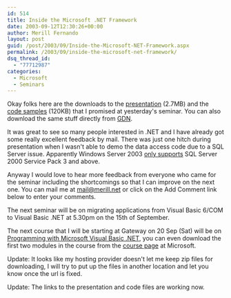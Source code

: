 ```yaml
---
id: 514
title: Inside the Microsoft .NET Framework
date: 2003-09-12T12:30:26+00:00
author: Merill Fernando
layout: post
guid: /post/2003/09/Inside-the-Microsoft-NET-Framework.aspx
permalink: /2003/09/inside-the-microsoft-net-framework/
dsq_thread_id:
  - "77712987"
categories:
  - Microsoft
  - Seminars
---
```

<body xmlns="http://www.w3.org/1999/xhtml">
    <p>
        Okay folks here are the downloads to the <a href="http://gateway.lk/sifweb/merilldownloads/030911Presentation.zip">presentation</a> (2.7MB)
        and the <a href="http://gateway.lk/sifweb/merilldownloads/030911Code.zip">code samples</a> (120KB)
        that I promised at yesterday's seminar. You can also download the same stuff directly
        from <a href="http://www.gotdotnet.com/Community/UserSamples/Details.aspx?SampleGuid=61dc2e6d-faad-4aea-b18c-abcb7a4c9260">GDN</a>. 
    </p>
    <p>
        It was great to see so many people interested in .NET and I have already got some
        really excellent feedback by mail. There was just one hitch during presentation when
        I wasn't able to demo the data access code due to a SQL Server issue. Apparently Windows
        Server 2003 <a href="http://support.microsoft.com/default.aspx?scid=kb;EN-US;329329">only
        supports</a> SQL Server 2000 Service Pack 3 and above. 
    </p>
    <p>
        Anyway I would love to hear more feedback from everyone who came for the seminar including
        the shortcomings so that I can improve on the next one. You can mail me at <a href="mailto:mail@merill.net">mail@merill.net</a> or
        click on the Add Comment link below to enter your comments. 
    </p>
    <p>
        The next seminar will be on migrating applications from Visual Basic 6/COM to Visual
        Basic .NET at 5.30pm on the 15th of September. 
    </p>
    <p>
        The next course that I will be starting at Gateway on 20 Sep (Sat) will be on <a href="http://www.microsoft.com/traincert/syllabi/2373bfinal.asp">Programming
        with Microsoft Visual Basic .NET</a>, you can even download the first two modules
        in the course from the <a href="http://www.microsoft.com/traincert/syllabi/2373bfinal.asp">course
        page</a> at Microsoft. 
    </p>
    <p>
        Update: It looks like my hosting provider doesn't let me keep zip files for downloading,
        I will try to put up the files in another location and let you know once the url is
        fixed.&#160; 
    </p>
    <p>
        Update: The links to the presentation and code files are working now. 
    </p>
</body>